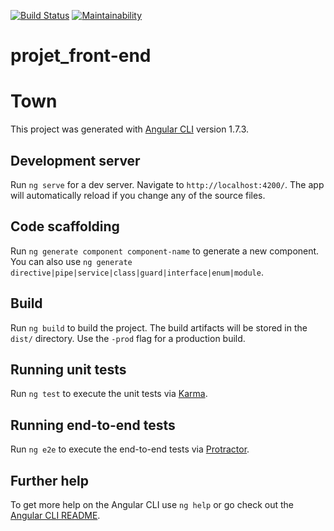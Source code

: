 [![Build Status](https://travis-ci.org/adavid1/projet_front-end.svg?branch=master)](https://travis-ci.org/adavid1/projet_front-end) [![Maintainability](https://api.codeclimate.com/v1/badges/24ed16c00c4c06591fc5/maintainability)](https://codeclimate.com/github/adavid1/projet_front-end/maintainability)
# projet_front-end
# Town

This project was generated with [Angular CLI](https://github.com/angular/angular-cli) version 1.7.3.

## Development server

Run `ng serve` for a dev server. Navigate to `http://localhost:4200/`. The app will automatically reload if you change any of the source files.

## Code scaffolding

Run `ng generate component component-name` to generate a new component. You can also use `ng generate directive|pipe|service|class|guard|interface|enum|module`.

## Build

Run `ng build` to build the project. The build artifacts will be stored in the `dist/` directory. Use the `-prod` flag for a production build.

## Running unit tests

Run `ng test` to execute the unit tests via [Karma](https://karma-runner.github.io).

## Running end-to-end tests

Run `ng e2e` to execute the end-to-end tests via [Protractor](http://www.protractortest.org/).

## Further help

To get more help on the Angular CLI use `ng help` or go check out the [Angular CLI README](https://github.com/angular/angular-cli/blob/master/README.md).
